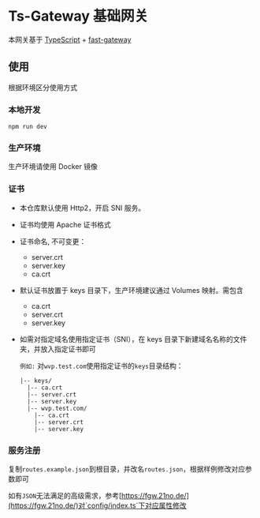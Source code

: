 # Ts-Gateway 基础网关

本网关基于 [TypeScript](https://www.typescriptlang.org/zh/) + [fast-gateway](https://www.npmjs.com/package/fast-gateway)

## 使用

根据环境区分使用方式

### 本地开发

```shell
npm run dev
```

### 生产环境

生产环境请使用 Docker 镜像

### 证书

- 本仓库默认使用 Http2，开启 SNI 服务。

- 证书均使用 Apache 证书格式

- 证书命名, 不可变更：

  - server.crt
  - server.key
  - ca.crt

- 默认证书放置于 keys 目录下，生产环境建议通过 Volumes 映射。需包含

  - ca.crt
  - server.crt
  - server.key

- 如需对指定域名使用指定证书（SNI），在 keys 目录下新建域名名称的文件夹，并放入指定证书即可

  `例如:` 对`wvp.test.com`使用指定证书的`keys`目录结构：

  ```shell
  |-- keys/
    |-- ca.crt
    |-- server.crt
    |-- server.key
    |-- wvp.test.com/
      |-- ca.crt
      |-- server.crt
      |-- server.key
  ```

### 服务注册

复制`routes.example.json`到根目录，并改名`routes.json`，根据样例修改对应参数即可

如有`JSON`无法满足的高级需求，参考[https://fgw.21no.de/](https://fgw.21no.de/)对`config/index.ts`下对应属性修改

